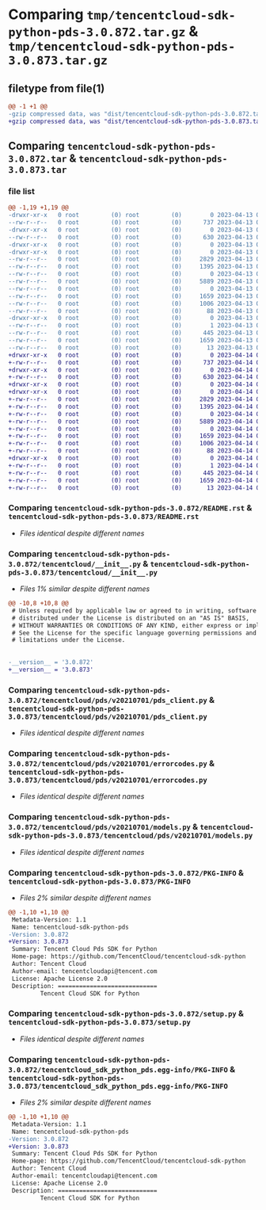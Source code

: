 # Comparing `tmp/tencentcloud-sdk-python-pds-3.0.872.tar.gz` & `tmp/tencentcloud-sdk-python-pds-3.0.873.tar.gz`

## filetype from file(1)

```diff
@@ -1 +1 @@
-gzip compressed data, was "dist/tencentcloud-sdk-python-pds-3.0.872.tar", last modified: Thu Apr 13 00:53:41 2023, max compression
+gzip compressed data, was "dist/tencentcloud-sdk-python-pds-3.0.873.tar", last modified: Fri Apr 14 00:49:27 2023, max compression
```

## Comparing `tencentcloud-sdk-python-pds-3.0.872.tar` & `tencentcloud-sdk-python-pds-3.0.873.tar`

### file list

```diff
@@ -1,19 +1,19 @@
-drwxr-xr-x   0 root         (0) root         (0)        0 2023-04-13 00:53:41.000000 tencentcloud-sdk-python-pds-3.0.872/
--rw-r--r--   0 root         (0) root         (0)      737 2023-04-13 00:53:40.000000 tencentcloud-sdk-python-pds-3.0.872/README.rst
-drwxr-xr-x   0 root         (0) root         (0)        0 2023-04-13 00:53:41.000000 tencentcloud-sdk-python-pds-3.0.872/tencentcloud/
--rw-r--r--   0 root         (0) root         (0)      630 2023-04-13 00:53:40.000000 tencentcloud-sdk-python-pds-3.0.872/tencentcloud/__init__.py
-drwxr-xr-x   0 root         (0) root         (0)        0 2023-04-13 00:53:41.000000 tencentcloud-sdk-python-pds-3.0.872/tencentcloud/pds/
-drwxr-xr-x   0 root         (0) root         (0)        0 2023-04-13 00:53:41.000000 tencentcloud-sdk-python-pds-3.0.872/tencentcloud/pds/v20210701/
--rw-r--r--   0 root         (0) root         (0)     2829 2023-04-13 00:53:41.000000 tencentcloud-sdk-python-pds-3.0.872/tencentcloud/pds/v20210701/pds_client.py
--rw-r--r--   0 root         (0) root         (0)     1395 2023-04-13 00:53:41.000000 tencentcloud-sdk-python-pds-3.0.872/tencentcloud/pds/v20210701/errorcodes.py
--rw-r--r--   0 root         (0) root         (0)        0 2023-04-13 00:53:41.000000 tencentcloud-sdk-python-pds-3.0.872/tencentcloud/pds/v20210701/__init__.py
--rw-r--r--   0 root         (0) root         (0)     5889 2023-04-13 00:53:41.000000 tencentcloud-sdk-python-pds-3.0.872/tencentcloud/pds/v20210701/models.py
--rw-r--r--   0 root         (0) root         (0)        0 2023-04-13 00:53:41.000000 tencentcloud-sdk-python-pds-3.0.872/tencentcloud/pds/__init__.py
--rw-r--r--   0 root         (0) root         (0)     1659 2023-04-13 00:53:41.000000 tencentcloud-sdk-python-pds-3.0.872/PKG-INFO
--rw-r--r--   0 root         (0) root         (0)     1006 2023-04-13 00:53:40.000000 tencentcloud-sdk-python-pds-3.0.872/setup.py
--rw-r--r--   0 root         (0) root         (0)       88 2023-04-13 00:53:41.000000 tencentcloud-sdk-python-pds-3.0.872/setup.cfg
-drwxr-xr-x   0 root         (0) root         (0)        0 2023-04-13 00:53:41.000000 tencentcloud-sdk-python-pds-3.0.872/tencentcloud_sdk_python_pds.egg-info/
--rw-r--r--   0 root         (0) root         (0)        1 2023-04-13 00:53:41.000000 tencentcloud-sdk-python-pds-3.0.872/tencentcloud_sdk_python_pds.egg-info/dependency_links.txt
--rw-r--r--   0 root         (0) root         (0)      445 2023-04-13 00:53:41.000000 tencentcloud-sdk-python-pds-3.0.872/tencentcloud_sdk_python_pds.egg-info/SOURCES.txt
--rw-r--r--   0 root         (0) root         (0)     1659 2023-04-13 00:53:41.000000 tencentcloud-sdk-python-pds-3.0.872/tencentcloud_sdk_python_pds.egg-info/PKG-INFO
--rw-r--r--   0 root         (0) root         (0)       13 2023-04-13 00:53:41.000000 tencentcloud-sdk-python-pds-3.0.872/tencentcloud_sdk_python_pds.egg-info/top_level.txt
+drwxr-xr-x   0 root         (0) root         (0)        0 2023-04-14 00:49:27.000000 tencentcloud-sdk-python-pds-3.0.873/
+-rw-r--r--   0 root         (0) root         (0)      737 2023-04-14 00:49:27.000000 tencentcloud-sdk-python-pds-3.0.873/README.rst
+drwxr-xr-x   0 root         (0) root         (0)        0 2023-04-14 00:49:27.000000 tencentcloud-sdk-python-pds-3.0.873/tencentcloud/
+-rw-r--r--   0 root         (0) root         (0)      630 2023-04-14 00:49:27.000000 tencentcloud-sdk-python-pds-3.0.873/tencentcloud/__init__.py
+drwxr-xr-x   0 root         (0) root         (0)        0 2023-04-14 00:49:27.000000 tencentcloud-sdk-python-pds-3.0.873/tencentcloud/pds/
+drwxr-xr-x   0 root         (0) root         (0)        0 2023-04-14 00:49:27.000000 tencentcloud-sdk-python-pds-3.0.873/tencentcloud/pds/v20210701/
+-rw-r--r--   0 root         (0) root         (0)     2829 2023-04-14 00:49:27.000000 tencentcloud-sdk-python-pds-3.0.873/tencentcloud/pds/v20210701/pds_client.py
+-rw-r--r--   0 root         (0) root         (0)     1395 2023-04-14 00:49:27.000000 tencentcloud-sdk-python-pds-3.0.873/tencentcloud/pds/v20210701/errorcodes.py
+-rw-r--r--   0 root         (0) root         (0)        0 2023-04-14 00:49:27.000000 tencentcloud-sdk-python-pds-3.0.873/tencentcloud/pds/v20210701/__init__.py
+-rw-r--r--   0 root         (0) root         (0)     5889 2023-04-14 00:49:27.000000 tencentcloud-sdk-python-pds-3.0.873/tencentcloud/pds/v20210701/models.py
+-rw-r--r--   0 root         (0) root         (0)        0 2023-04-14 00:49:27.000000 tencentcloud-sdk-python-pds-3.0.873/tencentcloud/pds/__init__.py
+-rw-r--r--   0 root         (0) root         (0)     1659 2023-04-14 00:49:27.000000 tencentcloud-sdk-python-pds-3.0.873/PKG-INFO
+-rw-r--r--   0 root         (0) root         (0)     1006 2023-04-14 00:49:27.000000 tencentcloud-sdk-python-pds-3.0.873/setup.py
+-rw-r--r--   0 root         (0) root         (0)       88 2023-04-14 00:49:27.000000 tencentcloud-sdk-python-pds-3.0.873/setup.cfg
+drwxr-xr-x   0 root         (0) root         (0)        0 2023-04-14 00:49:27.000000 tencentcloud-sdk-python-pds-3.0.873/tencentcloud_sdk_python_pds.egg-info/
+-rw-r--r--   0 root         (0) root         (0)        1 2023-04-14 00:49:27.000000 tencentcloud-sdk-python-pds-3.0.873/tencentcloud_sdk_python_pds.egg-info/dependency_links.txt
+-rw-r--r--   0 root         (0) root         (0)      445 2023-04-14 00:49:27.000000 tencentcloud-sdk-python-pds-3.0.873/tencentcloud_sdk_python_pds.egg-info/SOURCES.txt
+-rw-r--r--   0 root         (0) root         (0)     1659 2023-04-14 00:49:27.000000 tencentcloud-sdk-python-pds-3.0.873/tencentcloud_sdk_python_pds.egg-info/PKG-INFO
+-rw-r--r--   0 root         (0) root         (0)       13 2023-04-14 00:49:27.000000 tencentcloud-sdk-python-pds-3.0.873/tencentcloud_sdk_python_pds.egg-info/top_level.txt
```

### Comparing `tencentcloud-sdk-python-pds-3.0.872/README.rst` & `tencentcloud-sdk-python-pds-3.0.873/README.rst`

 * *Files identical despite different names*

### Comparing `tencentcloud-sdk-python-pds-3.0.872/tencentcloud/__init__.py` & `tencentcloud-sdk-python-pds-3.0.873/tencentcloud/__init__.py`

 * *Files 1% similar despite different names*

```diff
@@ -10,8 +10,8 @@
 # Unless required by applicable law or agreed to in writing, software
 # distributed under the License is distributed on an "AS IS" BASIS,
 # WITHOUT WARRANTIES OR CONDITIONS OF ANY KIND, either express or implied.
 # See the License for the specific language governing permissions and
 # limitations under the License.
 
 
-__version__ = '3.0.872'
+__version__ = '3.0.873'
```

### Comparing `tencentcloud-sdk-python-pds-3.0.872/tencentcloud/pds/v20210701/pds_client.py` & `tencentcloud-sdk-python-pds-3.0.873/tencentcloud/pds/v20210701/pds_client.py`

 * *Files identical despite different names*

### Comparing `tencentcloud-sdk-python-pds-3.0.872/tencentcloud/pds/v20210701/errorcodes.py` & `tencentcloud-sdk-python-pds-3.0.873/tencentcloud/pds/v20210701/errorcodes.py`

 * *Files identical despite different names*

### Comparing `tencentcloud-sdk-python-pds-3.0.872/tencentcloud/pds/v20210701/models.py` & `tencentcloud-sdk-python-pds-3.0.873/tencentcloud/pds/v20210701/models.py`

 * *Files identical despite different names*

### Comparing `tencentcloud-sdk-python-pds-3.0.872/PKG-INFO` & `tencentcloud-sdk-python-pds-3.0.873/PKG-INFO`

 * *Files 2% similar despite different names*

```diff
@@ -1,10 +1,10 @@
 Metadata-Version: 1.1
 Name: tencentcloud-sdk-python-pds
-Version: 3.0.872
+Version: 3.0.873
 Summary: Tencent Cloud Pds SDK for Python
 Home-page: https://github.com/TencentCloud/tencentcloud-sdk-python
 Author: Tencent Cloud
 Author-email: tencentcloudapi@tencent.com
 License: Apache License 2.0
 Description: ============================
         Tencent Cloud SDK for Python
```

### Comparing `tencentcloud-sdk-python-pds-3.0.872/setup.py` & `tencentcloud-sdk-python-pds-3.0.873/setup.py`

 * *Files identical despite different names*

### Comparing `tencentcloud-sdk-python-pds-3.0.872/tencentcloud_sdk_python_pds.egg-info/PKG-INFO` & `tencentcloud-sdk-python-pds-3.0.873/tencentcloud_sdk_python_pds.egg-info/PKG-INFO`

 * *Files 2% similar despite different names*

```diff
@@ -1,10 +1,10 @@
 Metadata-Version: 1.1
 Name: tencentcloud-sdk-python-pds
-Version: 3.0.872
+Version: 3.0.873
 Summary: Tencent Cloud Pds SDK for Python
 Home-page: https://github.com/TencentCloud/tencentcloud-sdk-python
 Author: Tencent Cloud
 Author-email: tencentcloudapi@tencent.com
 License: Apache License 2.0
 Description: ============================
         Tencent Cloud SDK for Python
```

